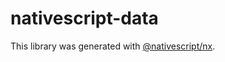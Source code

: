 # nativescript-data

This library was generated with [@nativescript/nx](https://github.com/NativeScript/nx).

